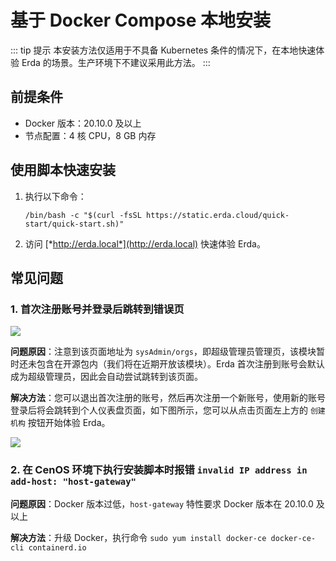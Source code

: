 # 基于 Docker Compose 本地安装

::: tip 提示
本安装方法仅适用于不具备 Kubernetes 条件的情况下，在本地快速体验 Erda 的场景。生产环境下不建议采用此方法。
:::

## 前提条件

- Docker 版本：20.10.0 及以上
- 节点配置：4 核 CPU，8 GB 内存

## 使用脚本快速安装

1. 执行以下命令：

   ```shell
   /bin/bash -c "$(curl -fsSL https://static.erda.cloud/quick-start/quick-start.sh)"
   ```

2. 访问 [*http://erda.local*](http://erda.local) 快速体验 Erda。


## 常见问题

### 1. 首次注册账号并登录后跳转到错误页

![](http://terminus-paas.oss-cn-hangzhou.aliyuncs.com/paas-doc/2021/08/24/2a174a79-4831-477e-b36f-65e606967ad5.png)

**问题原因**：注意到该页面地址为 `sysAdmin/orgs`，即超级管理员管理页，该模块暂时还未包含在开源包内（我们将在近期开放该模块）。Erda 首次注册到账号会默认成为超级管理员，因此会自动尝试跳转到该页面。

**解决方法**：您可以退出首次注册的账号，然后再次注册一个新账号，使用新的账号登录后将会跳转到个人仪表盘页面，如下图所示，您可以从点击页面左上方的 `创建机构` 按钮开始体验 Erda。

![](http://terminus-paas.oss-cn-hangzhou.aliyuncs.com/paas-doc/2021/08/24/ab68de5a-d013-40d0-9336-a9364da3525e.png)


### 2. 在 CenOS 环境下执行安装脚本时报错 `invalid IP address in add-host: "host-gateway"`

**问题原因**：Docker 版本过低，`host-gateway` 特性要求 Docker 版本在 20.10.0 及以上

**解决方法**：升级 Docker，执行命令 `sudo yum install docker-ce docker-ce-cli containerd.io`
